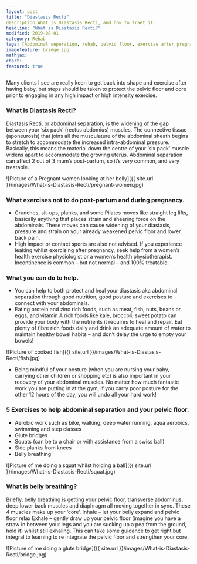 ```yaml
---
layout: post
title: "Diastasis Recti"
description:What is Diastasis Recti, and how to traet it.
headline: "What is Diastasis Recti?"
modified: 2019-08-01
category: Rehab
tags: [Abdominal seperation, rehab, pelvic floor, exercise after pregnancy]
imagefeature: bridge.jpg
mathjax: 
chart:
featured: true
---
```

<style>

	

		.post-template .notepad-post-content > div:not(.notepad-post-title) p:first-child {

			    font-size: 1rem;
		
		}

		.notepad-post-title h1{

        	color: #e51843!important;
    	}

</style>


Many clients I see are really keen to get back into shape and exercise after having baby, but steps should be taken to protect the pelvic floor and core prior to engaging in any high impact or high intensity exercise.


### What is Diastasis Recti?

Diastasis Recti, or abdominal separation, is the widening of the gap between your ‘six pack’ (rectus abdomius) muscles. The connective tissue (aponeurosis) that joins all the musculature of the abdominal sheath begins to stretch to accommodate the increased intra-abdominal pressure. Basically, this means the material down the centre of your ‘six pack’ muscle widens apart to accommodate the growing uterus. Abdominal separation can affect 2 out of 3 mum’s post-partum, so it’s very common, and very treatable.

![Picture of a Pregnant women looking at her belly]({{ site.url }}/images/What-is-Diastasis-Recti/pregnant-women.jpg)

### What exercises not to do post-partum and during pregnancy.

+ Crunches, sit-ups, planks, and some Pilates moves like straight leg lifts, basically anything that places strain and sheering force on the abdominals. These moves can cause widening of your diastasis, pressure and strain on your already weakened pelvic floor and lower back pain.
+ High impact or contact sports are also not advised.
If you experience leaking whilst exercising after pregnancy, seek help from a women’s health exercise physiologist or a women’s health physiotherapist.  Incontinence is common – but not normal – and 100% treatable.
### What you can do to help.
+ You can help to both protect and heal your diastasis aka abdominal separation through good nutrition, good posture and exercises to connect with your abdominals.
+ Eating protein and zinc rich foods, such as meat, fish, nuts, beans or eggs, and vitamin A rich foods like kale, broccoli, sweet potato can provide your body with the nutrients it requires to heal and repair. Eat plenty of fibre rich foods daily and drink an adequate amount of water to maintain healthy bowel habits – and don’t delay the urge to empty your bowels!

![Picture of cooked fish]({{ site.url }}/images/What-is-Diastasis-Recti/fish.jpg)

+ Being mindful of your posture (when you are nursing your baby, carrying other children or shopping etc) is also important in your recovery of your abdominal muscles. No matter how much fantastic work you are putting in at the gym, if you carry poor posture for the other 12 hours of the day, you will undo all your hard work!
 
### 5 Exercises to help abdominal separation and your pelvic floor.

+ Aerobic work such as bike, walking, deep water running, aqua aerobics, swimming and step classes
+ Glute bridges
+ Squats (can be to a chair or with assistance from a swiss ball)
+ Side planks from knees
+ Belly breathing

![Picture of me doing a squat whilst holding a ball]({{ site.url }}/images/What-is-Diastasis-Recti/squat.jpg)
 
### What is belly breathing?

Briefly, belly breathing is getting your pelvic floor, transverse abdominus, deep lower back muscles and diaphragm all moving together in sync. These 4 muscles make up your ‘core’.
Inhale – let your belly expand and pelvic floor relax
Exhale – gently draw up your pelvic floor (imagine you have a straw in between your legs and you are sucking up a pea from the ground, hold it) whilst still exhaling.
This can take some guidance to get right but integral to learning to re integrate the pelvic floor and strengthen your core. 


![Picture of me doing a glute bridge]({{ site.url }}/images/What-is-Diastasis-Recti/bridge.jpg)
